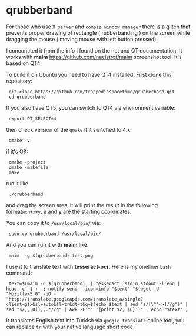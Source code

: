 # qrubberband
For those who use `X server` and `compiz window manager`  there is a glitch that prevents proper drawing of rectangle ( rubberbanding ) on the screen while dragging the mouse ( moving mouse with left button pressed).

I conconcted it from the info I found on the net and QT documentation. It works with **maim** https://github.com/naelstrof/maim screenshot tool. 
It's based on QT4.

To build it on Ubuntu you need to have QT4 installed. 
First clone this repository:

     git clone https://github.com/trappedinspacetime/qrubberband.git
     cd qrubberband
If you also have QT5, you can switch to QT4 via environment variable:

     export QT_SELECT=4
then check version of the `qmake` if it switched to 4.x:

     qmake -v
if it's OK:

     qmake -project
     qmake -makefile
     make
run it like 

     ./qrubberband
and drag the screen area, it will print the result in the following format`wxh+x+y`, **x** and **y** are the starting coordinates.

You can copy it to `/usr/local/bin/` via:

     sudo cp qrubberband /usr/local/bin/
And you can run it with **maim** like:

     maim  -g $(qrubberband) test.png

I use it to translate text with **tesseract-ocr**. Here is my oneliner `bash` command:

     text=$(maim -g $(qrubberband)  | tesseract  stdin stdout -l eng | head -c -1 )  ; notify-send --icon=info "$text" "$(wget -U "Mozilla/5.0" -qO - "http://translate.googleapis.com/translate_a/single?client=gtx&sl=auto&tl=tr&dt=t&q=$(echo $text | sed "s/[\"'<>]//g")" | sed "s/,,,0]],,.*//g" | awk -F'"' '{print $2, $6}')" ; echo "$text" ;
    
It translates English text into Turkish via `google translate` online tool, you can replace `tr` with your native language short code.

